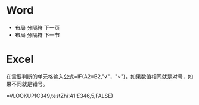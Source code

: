# Word
- 布局 分隔符 下一页
- 布局 分隔符 下一节

# Excel
在需要判断的单元格输入公式=IF(A2=B2,"√"，"×")，如果数值相同就是对号，如果不同就是错号。

=VLOOKUP(C349,testZhi!$A$1:$E$346,5,FALSE)



